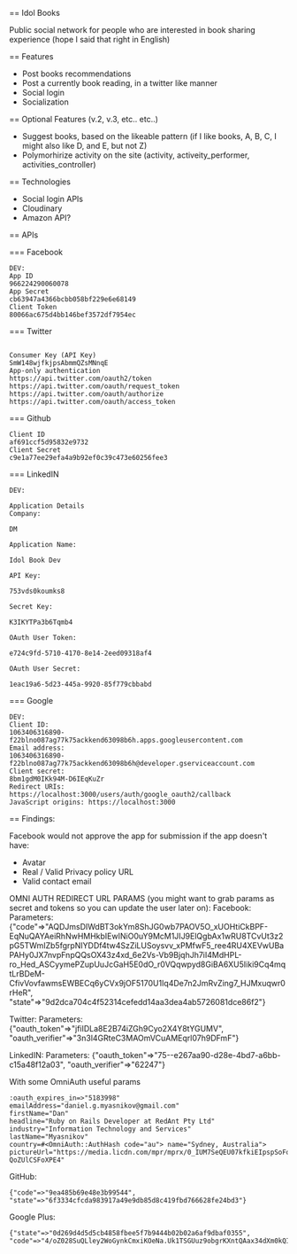 == Idol Books

Public social network for people who are interested in book sharing experience (hope I said that right in English)

== Features

* Post books recommendations
* Post a currently book reading, in a twitter like manner
* Social login
* Socialization

== Optional Features (v.2, v.3, etc.. etc..)

* Suggest books, based on the likeable pattern (if I like books, A, B, C, I might also like D, and E, but not Z)
* Polymorhirize activity on the site (activity, activeity_performer, activities_controller)

== Technologies

* Social login APIs
* Cloudinary
* Amazon API?

== APIs

=== Facebook

```
DEV:
App ID
966224290060078
App Secret
cb63947a4366bcbb058bf229e6e68149
Client Token
80066ac675d4bb146bef3572df7954ec
```

=== Twitter

```

Consumer Key (API Key) 
SmW148wjfkjpsAbmmQZsMNnqE
App-only authentication
https://api.twitter.com/oauth2/token
https://api.twitter.com/oauth/request_token
https://api.twitter.com/oauth/authorize
https://api.twitter.com/oauth/access_token
```

=== Github
```
Client ID
af691ccf5d95832e9732
Client Secret
c9e1a77ee29efa4a9b92ef0c39c473e60256fee3
```

=== LinkedIN

```
DEV:

Application Details
Company:

DM

Application Name:

Idol Book Dev

API Key:

753vds0koumks8

Secret Key:

K3IKYTPa3b6Tqmb4

OAuth User Token:

e724c9fd-5710-4170-8e14-2eed09318af4

OAuth User Secret:

1eac19a6-5d23-445a-9920-85f779cbbabd
```


=== Google
```
DEV:
Client ID:  
1063406316890-f22blno087ag77k75ackkend63098b6h.apps.googleusercontent.com
Email address:  
1063406316890-f22blno087ag77k75ackkend63098b6h@developer.gserviceaccount.com
Client secret:  
8bm1gdM0IKk94M-D6IEqKuZr
Redirect URIs:  https://localhost:3000/users/auth/google_oauth2/callback
JavaScript origins: https://localhost:3000
```

== Findings:

Facebook would not approve the app for submission if the app doesn't have:
* Avatar
* Real / Valid Privacy policy URL
* Valid contact email

OMNI AUTH REDIRECT URL PARAMS (you might want to grab params as secret and tokens so you can update the user later on):
Facebook:
Parameters: {"code"=>"AQDJmsDIWdBT3okYm8ShJG0wb7PAOV5O_xUOHtiCkBPF-EqNuQAYAeiRhNwHMHkbIEwINiO0uY9McM1JIJ9ElQgbAx1wRU8TCvUt3z2pG5TWmIZb5fgrpNIYDDf4tw4SzZiLUSoysvv_xPMfwF5_ree4RU4XEVwUBaPAHy0JX7nvpFnpQQsOX43z4xd_6e2Vs-Vb9BjqhJh7iI4MdHPL-ro_Hed_ASCyymePZupUuJcGaH5E0dO_r0VQqwpyd8GiBA6XU5Iiki9Cq4mqtLrBDeM-CfivVovfawmsEWBECq6yCVx9jOF5170U1Iq4De7n2JmRvZing7_HJMxuqwr0rHeR", "state"=>"9d2dca704c4f52314cefedd14aa3dea4ab5726081dce86f2"}

Twitter:
Parameters: {"oauth_token"=>"jfiIDLa8E2B74iZGh9Cyo2X4Y8tYGUMV", "oauth_verifier"=>"3n3l4GRteC3MAOmVCuAMEqrl07h9DFmF"}

LinkedIN:
Parameters: {"oauth_token"=>"75--e267aa90-d28e-4bd7-a6bb-c15a48f12a03", "oauth_verifier"=>"62247"}

With some OmniAuth useful params
```
:oauth_expires_in=>"5183998"
emailAddress="daniel.g.myasnikov@gmail.com"
firstName="Dan"
headline="Ruby on Rails Developer at RedAnt Pty Ltd" 
industry="Information Technology and Services"
lastName="Myasnikov"
country=#<OmniAuth::AuthHash code="au"> name="Sydney, Australia"> 
pictureUrl="https://media.licdn.com/mpr/mprx/0_IUM7SeQEU07kfkiEIpspSoFoBYH57C1EWySrSovveUpvK6XobgW_iE3UMres25-QoZUlCSFoXPE4"
```

GitHub:
```
{"code"=>"9ea485b69e48e3b99544", "state"=>"6f3334cfcda983917a49e9db85d8c419fbd766628fe24bd3"}
```

Google Plus:
```
{"state"=>"0d269d4d5d5cb4858fbee5f7b9444b02b02a6af9dbaf0355", "code"=>"4/oZ028SuQLley2WoGynkCmxiKOeNa.Uk1TSGUuz9obgrKXntQAax34dXm0kQI"}
```

